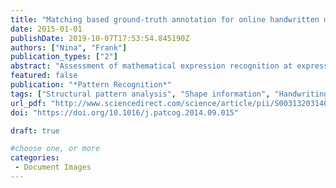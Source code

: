 ```yaml
---
title: "Matching based ground-truth annotation for online handwritten mathematical expressions"
date: 2015-01-01
publishDate: 2019-10-07T17:53:54.845190Z
authors: ["Nina", "Frank"]
publication_types: ["2"]
abstract: "Assessment of mathematical expression recognition at expression level only is not sufficient to diagnose strengths and weaknesses of different recognition systems. In order to make assessment at different levels possible, large datasets annotated with ground-truth data at different levels, such as at symbol segmentation, symbol classification, symbol/sub-expression spatial relationships, baselines or whole expression levels, are needed. Creation of ground-truthed datasets of handwritten mathematical expressions is a challenging task due to the need to cope with a large variability of symbol classes, expression layouts, writing styles, among other issues including the fact that manual annotation is an error-prone procedure. We propose an expression matching approach where symbols in a transcribed expression are assigned to the corresponding symbols in the respective model expression. Matching is formulated as a simple linear assignment problem where matching cost is defined as a weighted linear combination of local (symbol) and global (structural) characteristics. Once a symbol-to-symbol assignment is computed, not only symbol labels but all other ground-truth data attached to the model expression can be automatically transferred to the transcribed expression. We use two independent large test sets to empirically evaluate the influence of the cost function terms on matching performance. Results show mean symbol assignment rates above 99% on both sets, suggesting the potential of the method as an useful tool for helping the creation of ground-truthed online mathematical expression datasets."
featured: false
publication: "*Pattern Recognition*"
tags: ["Structural pattern analysis", "Shape information", "Handwriting recognition", "Linear assignment problem", "Ground-truth annotation", "Mathematical expression dataset"]
url_pdf: "http://www.sciencedirect.com/science/article/pii/S0031320314003768"
doi: "https://doi.org/10.1016/j.patcog.2014.09.015"

draft: true

#choose one, or more
categories: 
 - Document Images
---
```


